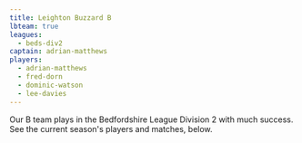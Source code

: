 ```yaml
---
title: Leighton Buzzard B
lbteam: true
leagues:
  - beds-div2
captain: adrian-matthews
players:
  - adrian-matthews
  - fred-dorn
  - dominic-watson
  - lee-davies
---
```

Our B team plays in the Bedfordshire League Division 2 with much success. See the current season's players and matches, below.